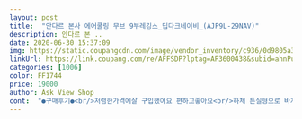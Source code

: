 ```yaml
---
layout: post 
title:  "안다르 본사 에어쿨링 무브 9부레깅스_딥다크네이비_(AJP9L-29NAV)" 
description: 안다르 본 ..
date: 2020-06-30 15:37:09 
img: https://static.coupangcdn.com/image/vendor_inventory/c936/0d9805a3072ed371954c776cce89f7c935063bf6d7b4f11af3e642cb13c3.jpg 
linkUrl: https://link.coupang.com/re/AFFSDP?lptag=AF3600438&subid=ahnPublicAsk&pageKey=1649959563&itemId=2811120692&vendorItemId=70800668744&traceid=V0-113-364aee856ae3259d 
categories: [1006] 
color: FF1744 
price: 19000 
author: Ask View Shop 
cont:  "●구매후기●<br/>저렴한가격에잘 구입했어요 편하고좋아요<br/>하체 튼실형으로 바지는 28사이즈 입어요.<br/> 4사이즈 주문했는데 편하게 잘 입어졌어요.<br/>뱃살이 있어서인지 앉으면 허리가 조금 말려내려가는데요.<br/> 허리라인이 살이 볼록하게 튀어나오는 것은 없네요.<br/> 옆라인은 매끄럽게 떨어저요.<br/> 2는 입기도 힘들것 같고 편하게 입으려구 4사이즈했는데 잘산것 같아요.<br/> y존도 커버되서 좋구요.<br/> 종아리 압박도 없고 시원하고 편하네요.<br/>기장은 복숭아뼈 위로 딱 떨어집니다.<br/><br/>" 
---
```

